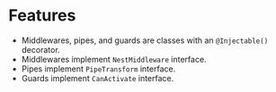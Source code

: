 # Features

- Middlewares, pipes, and guards are classes with an `@Injectable()` decorator.
- Middlewares implement `NestMiddleware` interface.
- Pipes implement `PipeTransform` interface.
- Guards implement `CanActivate` interface.
